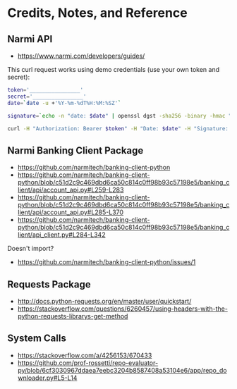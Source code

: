 # Credits, Notes, and Reference

## Narmi API

  + https://www.narmi.com/developers/guides/

This curl request works using demo credentials (use your own token and secret):

```sh
token='________________'
secret='________________'
date=`date -u +'%Y-%m-%dT%H:%M:%SZ'`

signature=`echo -n "date: $date" | openssl dgst -sha256 -binary -hmac "$secret" | base64`

curl -H "Authorization: Bearer $token" -H "Date: $date" -H "Signature: keyId=\"$token\",algorithm=\"hmac-sha256\",headers=\"date\",signature=\"$signature\"" 'https://api.demo.narmitech.com/v1/accounts/'
```

## Narmi Banking Client Package

  + https://github.com/narmitech/banking-client-python
  + https://github.com/narmitech/banking-client-python/blob/c51d2c9c469dbd6ca50c814c0ff98b93c57198e5/banking_client/api/account_api.py#L259-L283
  + https://github.com/narmitech/banking-client-python/blob/c51d2c9c469dbd6ca50c814c0ff98b93c57198e5/banking_client/api/account_api.py#L285-L370
  + https://github.com/narmitech/banking-client-python/blob/c51d2c9c469dbd6ca50c814c0ff98b93c57198e5/banking_client/api_client.py#L284-L342

Doesn't import?

  + https://github.com/narmitech/banking-client-python/issues/1

## Requests Package

  + http://docs.python-requests.org/en/master/user/quickstart/
  + https://stackoverflow.com/questions/6260457/using-headers-with-the-python-requests-librarys-get-method

## System Calls

  + https://stackoverflow.com/a/4256153/670433
  + https://github.com/prof-rossetti/repo-evaluator-py/blob/6cf3030967ddaea7eebc3204b8587408a53104e6/app/repo_downloader.py#L5-L14
